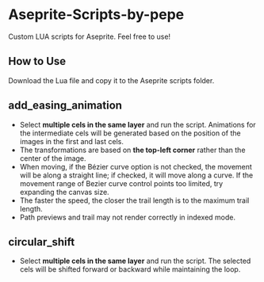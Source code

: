 # Aseprite-Scripts-by-pepe
Custom LUA scripts for Aseprite. Feel free to use!

## How to Use
Download the Lua file and copy it to the Aseprite scripts folder.

## add_easing_animation
- Select **multiple cels in the same layer** and run the script. Animations for the intermediate cels will be generated based on the position of the images in the first and last cels.
- The transformations are based on **the top-left corner** rather than the center of the image.
- When moving, if the Bézier curve option is not checked, the movement will be along a straight line; if checked, it will move along a curve. If the movement range of Bezier curve control points too limited, 
  try expanding the canvas size.
- The faster the speed, the closer the trail length is to the maximum trail length.
- Path previews and trail may not render correctly in indexed mode.

## circular_shift
- Select **multiple cels in the same layer** and run the script. The selected cels will be shifted forward or backward while maintaining the loop.
